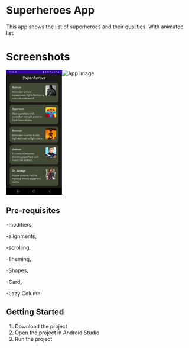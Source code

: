 # Superheroes App

This app shows the list of superheroes and their qualities.
With animated list.

Screenshots
==================================
<div style="display:flex;">
<img alt="App image" src="Screenshots/1.jpg" width="30%">
<img alt="App image" src="Screenshots/Screen_Recording_20230416_005647_Superheroes_AdobeExpress.gif" width="30%">
</div>

Pre-requisites
--------------
-modifiers,

-alignments,

-scrolling,

-Theming,

-Shapes,

-Card,

-Lazy Column

Getting Started
---------------

1. Download the project
2. Open the project in Android Studio
3. Run the project
